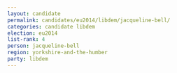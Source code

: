 ```yaml
---
layout: candidate
permalink: candidates/eu2014/libdem/jacqueline-bell/
categories: candidate libdem
election: eu2014
list-rank: 4
person: jacqueline-bell
region: yorkshire-and-the-humber
party: libdem
---
```

